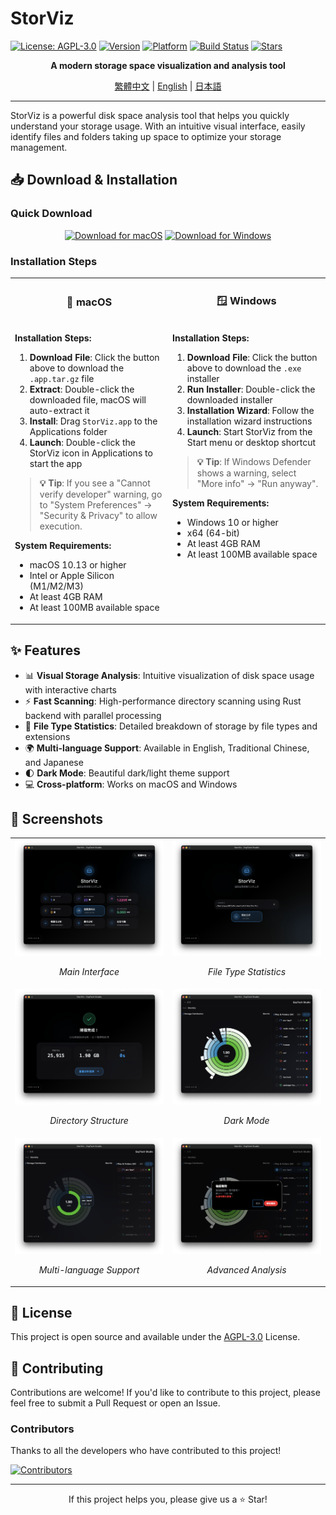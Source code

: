 # StorViz

[![License: AGPL-3.0](https://img.shields.io/badge/License-AGPL--3.0-blue.svg)](https://opensource.org/licenses/AGPL-3.0)
[![Version](https://img.shields.io/badge/version-1.0.0--rc.3-green.svg)](https://github.com/ExpTechTW/StorViz/releases)
[![Platform](https://img.shields.io/badge/platform-macOS%20%7C%20Windows-lightgrey.svg)](https://github.com/ExpTechTW/StorViz/releases)
[![Build Status](https://github.com/ExpTechTW/StorViz/workflows/CI%20Build%20Check/badge.svg)](https://github.com/ExpTechTW/StorViz/actions)
[![Stars](https://img.shields.io/github/stars/ExpTechTW/StorViz?style=social)](https://github.com/ExpTechTW/StorViz)

<p align="center">
  <strong>A modern storage space visualization and analysis tool</strong>
</p>

<p align="center">
  <a href="README.md">繁體中文</a> | <a href="README.en.md">English</a> | <a href="README.ja.md">日本語</a>
</p>

---

StorViz is a powerful disk space analysis tool that helps you quickly understand your storage usage. With an intuitive visual interface, easily identify files and folders taking up space to optimize your storage management.

## 📥 Download & Installation

### Quick Download

<div align="center">

[![Download for macOS](https://img.shields.io/badge/Download-macOS-black?style=for-the-badge&logo=apple)](https://github.com/ExpTechTW/StorViz/releases/latest/download/StorViz_universal.app.tar.gz)
[![Download for Windows](https://img.shields.io/badge/Download-Windows-blue?style=for-the-badge&logo=windows)](https://github.com/ExpTechTW/StorViz/releases/latest/download/StorViz_1.0.0-rc.3_x64-setup.exe)

</div>

### Installation Steps

<table>
<tr>
<td width="50%" align="center">

### 🍎 macOS

</td>
<td width="50%" align="center">

### 🪟 Windows

</td>
</tr>
<tr>
<td width="50%" valign="top">

**Installation Steps:**

1. **Download File**: Click the button above to download the `.app.tar.gz` file
2. **Extract**: Double-click the downloaded file, macOS will auto-extract it
3. **Install**: Drag `StorViz.app` to the Applications folder
4. **Launch**: Double-click the StorViz icon in Applications to start the app

> **💡 Tip**: If you see a "Cannot verify developer" warning, go to "System Preferences" → "Security & Privacy" to allow execution.

**System Requirements:**
- macOS 10.13 or higher
- Intel or Apple Silicon (M1/M2/M3)
- At least 4GB RAM
- At least 100MB available space

</td>
<td width="50%" valign="top">

**Installation Steps:**

1. **Download File**: Click the button above to download the `.exe` installer
2. **Run Installer**: Double-click the downloaded installer
3. **Installation Wizard**: Follow the installation wizard instructions
4. **Launch**: Start StorViz from the Start menu or desktop shortcut

> **💡 Tip**: If Windows Defender shows a warning, select "More info" → "Run anyway".

**System Requirements:**
- Windows 10 or higher
- x64 (64-bit)
- At least 4GB RAM
- At least 100MB available space

</td>
</tr>
</table>

## ✨ Features

- 📊 **Visual Storage Analysis**: Intuitive visualization of disk space usage with interactive charts
- ⚡ **Fast Scanning**: High-performance directory scanning using Rust backend with parallel processing
- 📁 **File Type Statistics**: Detailed breakdown of storage by file types and extensions
- 🌍 **Multi-language Support**: Available in English, Traditional Chinese, and Japanese
- 🌓 **Dark Mode**: Beautiful dark/light theme support
- 💻 **Cross-platform**: Works on macOS and Windows

## 📸 Screenshots

<div align="center">

<table>
  <tr>
    <td width="50%">
      <img src="images/zh/image1.png" alt="Main Interface" />
      <p align="center"><em>Main Interface</em></p>
    </td>
    <td width="50%">
      <img src="images/zh/image2.png" alt="File Type Statistics" />
      <p align="center"><em>File Type Statistics</em></p>
    </td>
  </tr>
  <tr>
    <td width="50%">
      <img src="images/zh/image3.png" alt="Directory Structure" />
      <p align="center"><em>Directory Structure</em></p>
    </td>
    <td width="50%">
      <img src="images/zh/image4.png" alt="Dark Mode" />
      <p align="center"><em>Dark Mode</em></p>
    </td>
  </tr>
  <tr>
    <td width="50%">
      <img src="images/zh/image5.png" alt="Multi-language Support" />
      <p align="center"><em>Multi-language Support</em></p>
    </td>
    <td width="50%">
      <img src="images/zh/image6.png" alt="Advanced Analysis" />
      <p align="center"><em>Advanced Analysis</em></p>
    </td>
  </tr>
</table>

</div>

## 📄 License

This project is open source and available under the [AGPL-3.0](LICENSE) License.

## 🤝 Contributing

Contributions are welcome! If you'd like to contribute to this project, please feel free to submit a Pull Request or open an Issue.

### Contributors

Thanks to all the developers who have contributed to this project!

<a href="https://github.com/exptechtw/StorViz/graphs/contributors">
  <img src="https://contrib.rocks/image?repo=exptechtw/StorViz" alt="Contributors" />
</a>

---

<p align="center">
  If this project helps you, please give us a ⭐️ Star!
</p>
